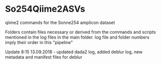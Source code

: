# So254Qiime2ASVs
qiime2 commands for the Sonne254 amplicon dataset

Folders contain files necessary or derived from the commands and scripts mentioned in the log files in the main folder.
log file and folder numbers imply their order in this "pipeline"

Update 8:15 13.09.2018 - updated dada2 log, added deblur log, new metadata and manifest files for deblur
